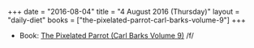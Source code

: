 +++
date = "2016-08-04"
title = "4 August 2016 (Thursday)"
layout = "daily-diet"
books = ["the-pixelated-parrot-carl-barks-volume-9"]
+++

<ul>
<li class="entry Book">Book: <a href="/books/the-pixelated-parrot-carl-barks-volume-9">The Pixelated Parrot (Carl Barks Volume 9)</a> /f/</li>
</ul>